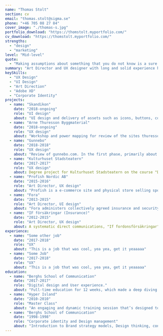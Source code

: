 ```yaml
---
name: "Thomas Stolt"
section: cv
email: "thomas.stolt@sigma.se"
phone: "+46 705 08 27 84"
cover_image: "./thomas-s.jpg"
portfolio_download: "https://thomstolt.myportfolio.com/"
cv_download: "https://thomstolt.myportfolio.com/"
strengths:
  - "design"
  - "marketing"
level: "Mid-level"
quote:
  - "Making assumptions about something that you do not know is a sure way to remain ignorant."
summary: "Art Director and UX designer with long and solid experience helping develop and design some of Sweden's most respected companies such as AMF Pension, Fora, If, Resurs Bank, Lawfirm Lindahl and Skandia - a work that has been awarded with numerous jury prizes. Experience has taught me how to design and appeal to customers despite complex products and services. My interest in what causes people to change and take action, known as behavioural design, led me to take a new path in my career and today I work as UX Designer. My background in marketing means that I have extensive knowledge of dramaturgy and storytelling - I have made pension insurance understandable, made it easy to choose the right car insurance and even shown where New York's best coffee is available. Amongst other examples, I have helped travelers choose airlines, how to combine wine and food, attract customers to Stockholm's finest department stores, give tips on exclusive accommodation and where to discover Sweden's best lawyers. In addition, I have convinced many to give charity to refugees and vulnerable children around the world. As a person I´m a team player and easy to work with. My skills range from marketing, design, wireframes and prototypes to workshops and analytical methods focused on users."
keySkills:
  - "UX Design"
  - "UI Design"
  - "Art Direction"
  - "Adobe XD"
  - "Corporate Identity"
projects:
  - name: "Skandikon"
    date: "2018-ongoing"
    role: "UI design"
    about: "UI design and delivery of assets such as icons, buttons, colors, states and designed wireframes."
  - name: "Arne Thuresson Byggmaterial"
    date: "2018-ongoing"
    role: "UX design"
    about: "Workshop and power mapping for review of the sites thuresson.se and grabber.se. A mission that also included UX Audit, research and interviews with salesforce, customers as well as consumers."
  - name: "Gunnebo"
    date: "2018-2018"
    role: "UX design"
    about: "Review of gunnebo.com. In the first phase, primarily about navigation structure, conversion, customer travel and a user-centered focus."
  - name: "Kulturhuset Stadsteatern"
    date: "2017-2017"
    role: "UX design"
    about: Degree project for Kulturhuset Stadsteatern on the course "Digital Design and User Experience" at Berghs. An assignment that included all parts of the design process - idea, research, hypothesis, interviews, wireframes, iteration, evaluation, adjustments, design work and final presentation. The work lasted for 8 weeks and resulted in a designed prototype with assets.
  - name: "Profish Nordic AB"
    date: "2015-2016"
    role: "Art Director, UX design"
    about: "Profish is a e-commerce site and physical store selling sports fishing equipment to pro´s and hobby fishermen. Responsible for site design and its features in close collaboration with developers. The assignment also included responsibility for other parts required for a store - signs, staff clothes, giveaways, fairs and communications in digital and physical channels."
  - name: "Fora"
    date: "2013-2015"
    role: "Art Director, UI design"
    about: "Fora administers collectively agreed insurance and security solutions for approximately 4 million employees. In connection with moving new headquarters I was given the responsibility for a total review of their identity. An extensive work where most things changed - colors, typography, layout, image manners and new templates for external and internal material. The mission was also to collaborate with the developers of the new website (UI design) as well as the interior design architects inspired by the new identity."
  - name: "IF försäkringar (Insurance)"
    date: "2012-2015"
    role: "Art Director, UX design"
    about: A systematic direct communications, "If fordonsförsäkringar" that managed 17 parallel car brand insurance, such as BMW, Audi and Volkswagen, with significantly reduced maintenance and dramatically higher response rates. All at a fraction of the cost! Behind was a comprehensive UX work with analysis, strategy, hypotheses and wireframes tested. The result was rewarded with silver in the competition "Guldnyckeln Research Award."
experience:
  - name: "Some other job"
    date: "2017-2018"
    role: "UX"
    about: "This is a job that was cool, yea yea, get it yeaaaaa"
  - name: "Some Job"
    date: "2017-2018"
    role: "UX"
    about: "This is a job that was cool, yea yea, get it yeaaaaa"
education:
  - name: "Berghs School of Communication"
    date: "2017-2017"
    role: "Digital design and User experience."
    about: "Full-time education for 12 weeks, which made a deep diving in the analytical, technical and artistic aspects of working with research, UX and digital design."
  - name: "Hyper Island"
    date: "2010-2010"
    role: "Master Class"
    about: "An engaging and dynamic training session that’s designed to help speed in our digital world and embrace change. See changes in consumer behavior and client journeys in a digital world, and use the tools available for collaborative ideation and innovation processes."
  - name: "Berghs School of Communication"
    date: "1998-1998"
    role: "Corporate identity and Design management"
    about: "Introduction to Brand strategy models, Design thinking, consumer behavior, content strategy, design history."
---
```

